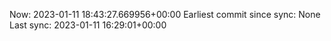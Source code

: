 Now: 2023-01-11 18:43:27.669956+00:00 Earliest commit since sync: None Last sync: 2023-01-11 16:29:01+00:00
